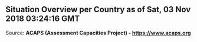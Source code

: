 ## Situation Overview per Country as of Sat, 03 Nov 2018 03:24:16 GMT

Source: **ACAPS (Assessment Capacities Project) - https://www.acaps.org**